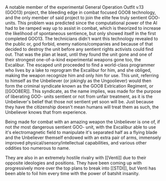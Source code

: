 A notable member of the experimental General Operation Outfit v.13 (GOO13) project, the bleeding edge in combat focused GOO8 technology, and the only member of said project to join the elite few truly sentient GOO- units. This problem was predicted since the computational power of the AI had to be ramped way up to assist in combat, which is theorized to increase the likelihood of spontaneous sentience, but only showed itself in the first completed GOO13. The technicians didn't want this technology revealed to the public or, god forbid, enemy nations/companies and because of that decided to destroy the unit before any sentient rights activists could find out. That was the plan at least, until they found the unit gone and one of their strongest one-of-a-kind experimental weapons gone too, the Excalibur. The escaped unit proceeded to find a world-class programmer who lives by a lake to reprogram the Excalibur for him, and she obliged, making the weapon recognize him and only him for use. This unit, referring to himself as the Unbeliever (or jokingly as the Ungooliever) would then form the criminal syndicate known as the GOO8 Extrication Regiment, or [[GOO8ER]]. This syndicate, as the name implies, was made for the purpose of liberating GOO- units sentient or not from unfair treatment, as it is the Unbeliever's belief that those not sentient yet soon will be. Just because they have the citizenship doesn't mean humans will treat them as such, the Unbeliever knows that from experience. 

Being made for combat with an amazing weapon the Unbeliever is one of, if not *the* most dangerous sentient GOO- unit, with the Excalibur able to use it's electromagnetic field to manipulate it's separated half as a flying blade and the Unbeliever themself endowed with an extra pair of arms, immensely improved physical/sensory/intellectual capabilities, and various other oddities too numerous to name.

They are also in an extremely hostile rivalry with [[Venti]] due to their opposite ideologies and positions. They have been coming up with progressively more over the top plans to break into [[STDI]], but Venti has been able to foil him every time with the power of batshit insanity.
